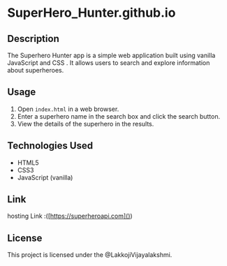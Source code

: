 # SuperHero_Hunter.github.io


## Description
The Superhero Hunter app is a simple web application built using vanilla JavaScript and  CSS . It allows users to search and explore information about superheroes.

## Usage
1. Open `index.html` in a web browser.
2. Enter a superhero name in the search box and click the search button.
3. View the details of the superhero in the results.

## Technologies Used
- HTML5
- CSS3
- JavaScript (vanilla)

## Link
hosting Link :([https://superheroapi.com]()) 

## License
This project is licensed under the @LakkojiVijayalakshmi.

